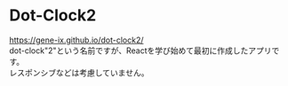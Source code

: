 # Dot-Clock2

https://gene-ix.github.io/dot-clock2/  
dot-clock"2"という名前ですが、Reactを学び始めて最初に作成したアプリです。  
レスポンシブなどは考慮していません。